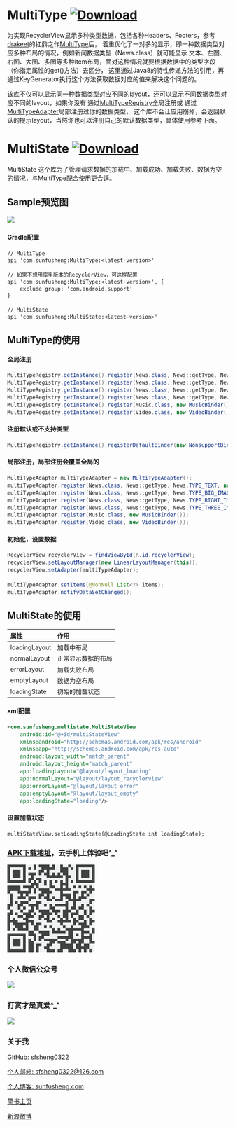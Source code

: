 # MultiType [ ![Download](https://api.bintray.com/packages/sfsheng0322/maven/MultiType/images/download.svg) ](https://bintray.com/sfsheng0322/maven/MultiType/_latestVersion)

为实现RecyclerView显示多种类型数据，包括各种Headers、Footers，参考[drakeet](https://github.com/drakeet)的扛鼎之作[MultiType](https://github.com/drakeet/MultiType)后，
着重优化了一对多的显示，即一种数据类型对应多种布局的情况，例如新闻数据类型（News.class）就可能显示
文本、左图、右图、大图、多图等多种item布局，面对这种情况就要根据数据中的类型字段（你指定属性的get()方法）去区分，
这里通过Java8的特性传递方法的引用，再通过KeyGenerator执行这个方法获取数据对应的值来解决这个问题的。

该库不仅可以显示同一种数据类型对应不同的layout，还可以显示不同数据类型对应不同的layout，如果你没有
通过[MultiTypeRegistry](https://github.com/sfsheng0322/MultiType/blob/master/MultiType/src/main/java/com/sunfusheng/multitype/MultiTypeRegistry.java)全局注册或
通过[MultiTypeAdapter](https://github.com/sfsheng0322/MultiType/blob/master/MultiType/src/main/java/com/sunfusheng/multitype/MultiTypeAdapter.java)局部注册过你的数据类型，
这个库不会让应用崩掉，会返回默认的提示layout，当然你也可以注册自己的默认数据类型，具体使用参考下面。

# MultiState [ ![Download](https://api.bintray.com/packages/sfsheng0322/maven/MultiState/images/download.svg) ](https://bintray.com/sfsheng0322/maven/MultiState/_latestVersion)

MultiState 这个库为了管理请求数据的加载中、加载成功、加载失败、数据为空的情况，与MultiType配合使用更合适。

## Sample预览图

<img src="/resources/res1.png">

#### Gradle配置

    // MultiType
    api 'com.sunfusheng:MultiType:<latest-version>'
    
    // 如果不想用库里版本的RecyclerView，可这样配置
    api 'com.sunfusheng:MultiType:<latest-version>', {
        exclude group: 'com.android.support'
    }
    
    // MultiState
    api 'com.sunfusheng:MultiState:<latest-version>'

## MultiType的使用

#### 全局注册

```java
MultiTypeRegistry.getInstance().register(News.class, News::getType, News.TYPE_TEXT, new TextBinder());
MultiTypeRegistry.getInstance().register(News.class, News::getType, News.TYPE_BIG_IMAGE, new BigImageBinder());
MultiTypeRegistry.getInstance().register(News.class, News::getType, News.TYPE_RIGHT_IMAGE, new RightImageBinder());
MultiTypeRegistry.getInstance().register(News.class, News::getType, News.TYPE_THREE_IMAGES, new ThreeImagesBinder());
MultiTypeRegistry.getInstance().register(Music.class, new MusicBinder());
MultiTypeRegistry.getInstance().register(Video.class, new VideoBinder());
```

#### 注册默认或不支持类型

```java
MultiTypeRegistry.getInstance().registerDefaultBinder(new NonsupportBinder());
```

#### 局部注册，局部注册会覆盖全局的

```java
MultiTypeAdapter multiTypeAdapter = new MultiTypeAdapter();
multiTypeAdapter.register(News.class, News::getType, News.TYPE_TEXT, new TextBinder());
multiTypeAdapter.register(News.class, News::getType, News.TYPE_BIG_IMAGE, new BigImageBinder());
multiTypeAdapter.register(News.class, News::getType, News.TYPE_RIGHT_IMAGE, new RightImageBinder());
multiTypeAdapter.register(News.class, News::getType, News.TYPE_THREE_IMAGES, new ThreeImagesBinder());
multiTypeAdapter.register(Music.class, new MusicBinder());
multiTypeAdapter.register(Video.class, new VideoBinder());
```

#### 初始化，设置数据

```java
RecyclerView recyclerView = findViewById(R.id.recyclerView);
recyclerView.setLayoutManager(new LinearLayoutManager(this));
recyclerView.setAdapter(multiTypeAdapter);

multiTypeAdapter.setItems(@NonNull List<?> items);
multiTypeAdapter.notifyDataSetChanged();
```

## MultiState的使用

| 属性 | 作用 | 
| :------ | :------ | 
| loadingLayout | 加载中布局 | 
| normalLayout | 正常显示数据的布局 | 
| errorLayout | 加载失败布局 |
| emptyLayout | 数据为空布局 |
| loadingState | 初始的加载状态 |

#### xml配置

```xml
<com.sunfusheng.multistate.MultiStateView
    android:id="@+id/multiStateView"
    xmlns:android="http://schemas.android.com/apk/res/android"
    xmlns:app="http://schemas.android.com/apk/res-auto"
    android:layout_width="match_parent"
    android:layout_height="match_parent"
    app:loadingLayout="@layout/layout_loading"
    app:normalLayout="@layout/layout_recyclerview"
    app:errorLayout="@layout/layout_error"
    app:emptyLayout="@layout/layout_empty"
    app:loadingState="loading"/>
```

#### 设置加载状态

    multiStateView.setLoadingState(@LoadingState int loadingState);
    
### [APK下载地址](https://fir.im/MultiType)，去手机上体验吧^_^

<img src="/resources/fir.png">

### 个人微信公众号

<img src="http://ourvm0t8d.bkt.clouddn.com/wx_gongzhonghao.png">

### 打赏才是真爱^_^

<img src="http://ourvm0t8d.bkt.clouddn.com/wx_shoukuanma.png" >

### 关于我

[GitHub: sfsheng0322](https://github.com/sfsheng0322)  

[个人邮箱: sfsheng0322@126.com](https://mail.126.com/)
  
[个人博客: sunfusheng.com](http://sunfusheng.com/)
  
[简书主页](http://www.jianshu.com/users/88509e7e2ed1/latest_articles)
  
[新浪微博](http://weibo.com/u/3852192525) 